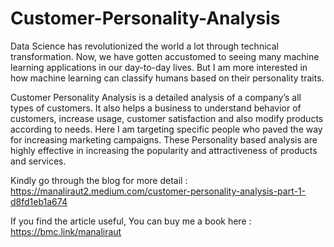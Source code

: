 # Customer-Personality-Analysis

Data Science has revolutionized the world a lot through technical transformation. Now, we have gotten accustomed to seeing many machine learning applications in our day-to-day lives. But I am more interested in how machine learning can classify humans based on their personality traits.

Customer Personality Analysis is a detailed analysis of a company’s all types of customers. It also helps a business to understand behavior of customers, increase usage, customer satisfaction and also modify products according to needs. Here I am targeting specific people who paved the way for increasing marketing campaigns. These Personality based analysis are highly effective in increasing the popularity and attractiveness of products and services.

Kindly go through the blog for more detail : https://manaliraut2.medium.com/customer-personality-analysis-part-1-d8fd1eb1a674

If you find the article useful, You can buy me a book here : https://bmc.link/manaliraut
